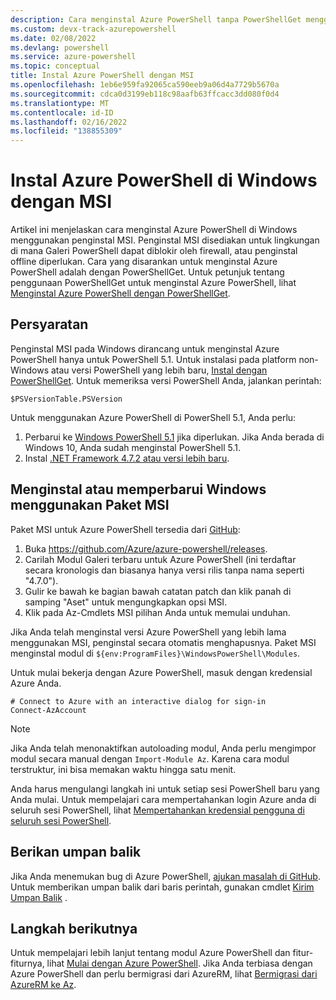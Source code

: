 ```yaml
---
description: Cara menginstal Azure PowerShell tanpa PowerShellGet menggunakan MSI
ms.custom: devx-track-azurepowershell
ms.date: 02/08/2022
ms.devlang: powershell
ms.service: azure-powershell
ms.topic: conceptual
title: Instal Azure PowerShell dengan MSI
ms.openlocfilehash: 1eb6e959fa92065ca590eeb9a06d4a7729b5670a
ms.sourcegitcommit: cdca0d3199eb118c98aafb63ffcacc3dd080f0d4
ms.translationtype: MT
ms.contentlocale: id-ID
ms.lasthandoff: 02/16/2022
ms.locfileid: "138855309"
---
```

# <a name="install-azure-powershell-on-windows-with-msi"></a>Instal Azure PowerShell di Windows dengan MSI

Artikel ini menjelaskan cara menginstal Azure PowerShell di Windows menggunakan penginstal MSI. Penginstal MSI disediakan untuk lingkungan di mana Galeri PowerShell dapat diblokir oleh firewall, atau penginstal offline diperlukan. Cara yang disarankan untuk menginstal Azure PowerShell adalah dengan PowerShellGet. Untuk petunjuk tentang penggunaan PowerShellGet untuk menginstal Azure PowerShell, lihat [Menginstal Azure PowerShell dengan PowerShellGet](install-az-ps.md).

## <a name="requirements"></a>Persyaratan

Penginstal MSI pada Windows dirancang untuk menginstal Azure PowerShell hanya untuk PowerShell 5.1. Untuk instalasi pada platform non-Windows atau versi PowerShell yang lebih baru, [Instal dengan PowerShellGet](install-az-ps.md). Untuk memeriksa versi PowerShell Anda, jalankan perintah:

```powershell-interactive
$PSVersionTable.PSVersion
```

Untuk menggunakan Azure PowerShell di PowerShell 5.1, Anda perlu:

1. Perbarui ke [Windows PowerShell 5.1](/powershell/scripting/windows-powershell/install/installing-windows-powershell#upgrading-existing-windows-powershell) jika diperlukan. Jika Anda berada di Windows 10, Anda sudah menginstal PowerShell 5.1.
2. Instal [.NET Framework 4.7.2 atau versi lebih baru](/dotnet/framework/install).

## <a name="install-or-update-on-windows-using-the-msi-package"></a>Menginstal atau memperbarui Windows menggunakan Paket MSI

Paket MSI untuk Azure PowerShell tersedia dari [GitHub](https://github.com/Azure/azure-powershell/releases):

1. Buka https://github.com/Azure/azure-powershell/releases.
1. Carilah Modul Galeri terbaru untuk Azure PowerShell (ini terdaftar secara kronologis dan biasanya hanya versi rilis tanpa nama seperti "4.7.0").
1. Gulir ke bawah ke bagian bawah catatan patch dan klik panah di samping "Aset" untuk mengungkapkan opsi MSI.
1. Klik pada Az-Cmdlets MSI pilihan Anda untuk memulai unduhan.

Jika Anda telah menginstal versi Azure PowerShell yang lebih lama menggunakan MSI, penginstal secara otomatis menghapusnya. Paket MSI menginstal modul di `${env:ProgramFiles}\WindowsPowerShell\Modules`.

Untuk mulai bekerja dengan Azure PowerShell, masuk dengan kredensial Azure Anda.

```powershell-interactive
# Connect to Azure with an interactive dialog for sign-in
Connect-AzAccount
```

> [!NOTE]
> Jika Anda telah menonaktifkan autoloading modul, Anda perlu mengimpor modul secara manual dengan `Import-Module Az`. Karena cara modul terstruktur, ini bisa memakan waktu hingga satu menit.

Anda harus mengulangi langkah ini untuk setiap sesi PowerShell baru yang Anda mulai. Untuk mempelajari cara mempertahankan login Azure anda di seluruh sesi PowerShell, lihat [Mempertahankan kredensial pengguna di seluruh sesi PowerShell](context-persistence.md).

## <a name="provide-feedback"></a>Berikan umpan balik

Jika Anda menemukan bug di Azure PowerShell, [ajukan masalah di GitHub](https://github.com/Azure/azure-powershell/issues). Untuk memberikan umpan balik dari baris perintah, gunakan cmdlet [Kirim Umpan Balik](/powershell/module/az.accounts/send-feedback) .

## <a name="next-steps"></a>Langkah berikutnya

Untuk mempelajari lebih lanjut tentang modul Azure PowerShell dan fitur-fiturnya, lihat [Mulai dengan Azure PowerShell](get-started-azureps.md). Jika Anda terbiasa dengan Azure PowerShell dan perlu bermigrasi dari AzureRM, lihat [Bermigrasi dari AzureRM ke Az](migrate-from-azurerm-to-az.md).
